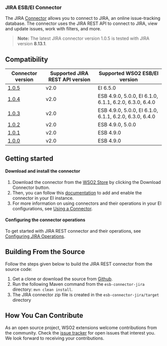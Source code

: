 ### JIRA ESB/EI Connector

The JIRA [Connector](https://docs.wso2.com/display/EI650/Working+with+Connectors) allows you to connect to JIRA, an online issue-tracking database. The connector uses the JIRA REST API to connect to JIRA, view and update issues, work with filters, and more.

> **Note:** The latest JIRA connector version 1.0.5 is tested with JIRA version **8.13.1**.

## Compatibility

| Connector version | Supported JIRA REST API version | Supported WSO2 ESB/EI version |
| ------------- | ------------- | ------------- |
| [1.0.5](https://github.com/wso2-extensions/esb-connector-jira/tree/org.wso2.carbon.connector.jira-1.0.5) | v2.0 | EI 6.5.0 |
| [1.0.4](https://github.com/wso2-extensions/esb-connector-jira/tree/org.wso2.carbon.connector.jira-1.0.4) | v2.0 | ESB 4.9.0, 5.0.0, EI 6.1.0, 6.1.1, 6.2.0, 6.3.0, 6.4.0 |
| [1.0.3](https://github.com/wso2-extensions/esb-connector-jira/tree/org.wso2.carbon.connector.jira-1.0.3) | v2.0 | ESB 4.9.0, 5.0.0, EI 6.1.0, 6.1.1, 6.2.0, 6.3.0, 6.4.0 |
| [1.0.2](https://github.com/wso2-extensions/esb-connector-jira/tree/org.wso2.carbon.connector.jira-1.0.2) | v2.0 | ESB 4.9.0, 5.0.0 |
| [1.0.1](https://github.com/wso2-extensions/esb-connector-jira/tree/org.wso2.carbon.connector.jira-1.0.1) | v2.0 | ESB 4.9.0 |
| [1.0.0](https://github.com/wso2-extensions/esb-connector-jira/tree/org.wso2.carbon.connector.jira-1.0.0) | v2.0 | ESB 4.9.0 |

## Getting started

#### Download and install the connector

1. Download the connector from the [WSO2 Store](https://store.wso2.com/store/assets/esbconnector/details/df59ac1e-88e7-46af-9b0a-f0f5f1e1b456) by clicking the Download Connector button.
2. Then, you can follow this [documentation](https://docs.wso2.com/display/EI650/Working+with+Connectors+via+Tooling) to add and enable the connector in your EI instance.
3. For more information on using connectors and their operations in your EI configurations, see [Using a Connector](https://docs.wso2.com/display/EI650/Using+a+Connector).

#### Configuring the connector operations

To get started with JIRA REST connector and their operations, see [Configuring JIRA Operations](docs/config.md).


## Building From the Source

Follow the steps given below to build the JIRA REST connector from the source code:

1. Get a clone or download the source from [Github](https://github.com/wso2-extensions/esb-connector-jira).
2. Run the following Maven command from the `esb-connector-jira` directory: `mvn clean install`.
3. The JIRA connector zip file is created in the `esb-connector-jira/target` directory

## How You Can Contribute

As an open source project, WSO2 extensions welcome contributions from the community.
Check the [issue tracker](https://github.com/wso2-extensions/esb-connector-jira/issues) for open issues that interest you. We look forward to receiving your contributions.
